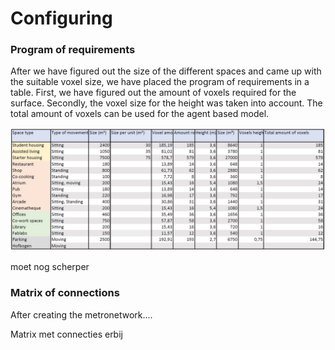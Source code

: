 # Configuring

### Program of requirements

After we have figured out the size of the different spaces and came up with the suitable voxel size, we have placed the program of requirements in a table. First, we have figured out the amount of voxels required for the surface. Secondly, the voxel size for the height was taken into account. The total amount of voxels can be used for the agent based model. 

![Title](../img/matrix.png)

moet nog scherper 

### Matrix of connections

After creating the metronetwork.... 

Matrix met connecties erbij
